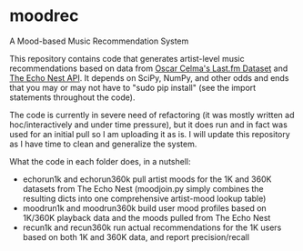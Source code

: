moodrec
=======

A Mood-based Music Recommendation System

This repository contains code that generates artist-level music recommendations based on data from [Oscar Celma's Last.fm Dataset](http://ocelma.net/MusicRecommendationDataset/index.html) and [The Echo Nest API](http://the.echonest.com/). It depends on SciPy, NumPy, and other odds and ends that you may or may not have to "sudo pip install" (see the import statements throughout the code).

The code is currently in severe need of refactoring (it was mostly written ad hoc/interactively and under time pressure), but it does run and in fact was used for an initial pull so I am uploading it as is. I will update this repository as I have time to clean and generalize the system.

What the code in each folder does, in a nutshell:
- echorun1k and echorun360k pull artist moods for the 1K and 360K datasets from The Echo Nest (moodjoin.py simply combines the resulting dicts into one comprehensive artist-mood lookup table)
- moodrun1k and moodrun360k build user mood profiles based on 1K/360K playback data and the moods pulled from The Echo Nest
- recun1k and recun360k run actual recommendations for the 1K users based on both 1K and 360K data, and report precision/recall
